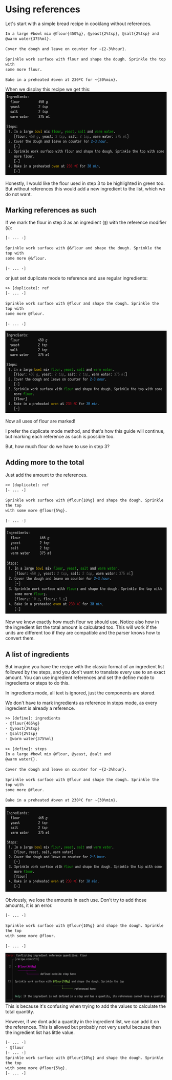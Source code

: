 # Using references

Let's start with a simple bread recipe in cooklang without references.
```cooklang
In a large #bowl mix @flour{450%g}, @yeast{2%tsp}, @salt{2%tsp} and
@warm water{375%ml}.

Cover the dough and leave on counter for ~{2-3%hour}.

Sprinkle work surface with flour and shape the dough. Sprinkle the top with
some more flour.

Bake in a preheated #oven at 230ºC for ~{30%min}.
```

When we display this recipe we get this:
![](../images/bread1.png)

Honestly, I would like the flour used in step 3 to be highlighted in green too.
But without references this would add a new ingredient to the list, which we do
not want.

## Marking references as such
If we mark the flour in step 3 as an ingredient (`@`) with the reference
modifier (`&`):
```cooklang
[- ... -]

Sprinkle work surface with @&flour and shape the dough. Sprinkle the top with
some more @&flour.

[- ... -]
```
or just set duplicate mode to reference and use regular ingredients:
```cooklang
>> [duplicate]: ref
[- ... -]

Sprinkle work surface with @flour and shape the dough. Sprinkle the top with
some more @flour.

[- ... -]
```
![](../images/bread2.png)

Now all uses of flour are marked!

I prefer the duplicate mode method, and that's how this guide will continue, but
marking each reference as such is possible too.

But, how much flour do we have to use in step 3?

## Adding more to the total
Just add the amount to the references.
```cooklang
>> [duplicate]: ref
[- ... -]

Sprinkle work surface with @flour{10%g} and shape the dough. Sprinkle the top
with some more @flour{5%g}.

[- ... -]
```
![](../images/bread3.png)

Now we know exactly how much flour we should use. Notice also how in the
ingredient list the total amount is calculated too. This will work if the units
are different too if they are compatible and the parser knows how to convert
them.

## A list of ingredients
But imagine you have the recipe with the classic format of an ingredient list
followed by the steps, and you don't want to translate every use to an exact
amount. You can use ingredient references and set the define mode to ingredients
or steps to do this.

In ingredients mode, all text is ignored, just the components are stored.

We don't have to mark ingredients as reference in steps mode, as every
ingredient is already a reference.
```cooklang
>> [define]: ingredients
- @flour{465%g}
- @yeast{2%tsp}
- @salt{2%tsp}
- @warm water{375%ml}

>> [define]: steps
In a large #bowl mix @flour, @yeast, @salt and
@warm water{}.

Cover the dough and leave on counter for ~{2-3%hour}.

Sprinkle work surface with @flour and shape the dough. Sprinkle the top with
some more @flour.

Bake in a preheated #oven at 230ºC for ~{30%min}.
```
![](../images/bread4.png)

Obviously, we lose the amounts in each use. Don't try to add those amounts,
it is an error.
```cooklang
[- ... -]

Sprinkle work surface with @flour{10%g} and shape the dough. Sprinkle the top
with some more @flour.

[- ... -]
```
![](../images/bread5.png)
This is because it's confusing when trying to add the values to calculate
the total quantity.

However, if we dont add a quantity in the ingredient list, we can add it
on the references. This is allowed but probably not very useful because
then the ingredient list has little value.
```cooklang
[- ... -]
- @flour
[- ... -]
Sprinkle work surface with @flour{10%g} and shape the dough. Sprinkle the top
with some more @flour{5%g}.
[- ... -]
```